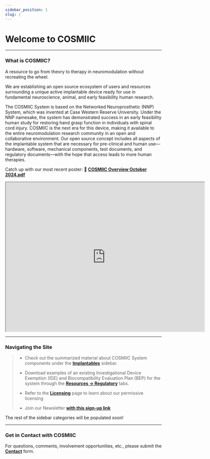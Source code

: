 ```yaml
---
sidebar_position: 1
slug: /
---
```


# Welcome to COSMIIC

---

### What is COSMIIC?

A resource to go from theory to therapy in neuromodulation without recreating the wheel.

We are establishing an open source ecosystem of users and resources surrounding a unique active implantable device ready for use in fundamental neuroscience, animal, and early feasibility human research.

The COSMIIC System is based on the Networked Neuroprosthetic (NNP) System, which was invented at Case Western Reserve University. Under the NNP namesake, the system has demonstrated success in an early feasibility human study for restoring hand grasp function in individuals with spinal cord injury. COSMIIC is the next era for this device, making it available to the entire neuromodulation research community in an open and collaborative environment. Our open source concept includes all aspects of the implantable system that are necessary for pre-clinical and human use&mdash;hardware, software, mechanical components, test documents, and regulatory documents&mdash;with the hope that access leads to more human therapies.

Catch up with our most recent poster: :file_folder: **[COSMIIC Overview October 2024.pdf](./img/cosmiic-poster-2025.pdf)**

<div class= 'pdf-viewer'>
    <iframe src="https://drive.google.com/file/d/1z1hK98vNul36rA4APGVKF41jmMBdBDy9/preview" width="640" height="480" allow="autoplay"></iframe>
</div>

---

### Navigating the Site

> - Check out the summarized material about COSMIIC System components under the **[Implantables](/category/implantables)** sidebar.
>
> - Download examples of an existing Investigational Device Exemption (IDE) and Biocompatibility Evaluation Plan (BEP) for the system through the **[Resources -> Regulatory](/category/regulatory)** tabs.
>
> - Refer to the **[Licensing](/Community/Licensing)** page to learn about our permissive licensing
>
> - Join our Newsletter **[with this sign-up link](https://cosmiic.org/join-now/)**

The rest of the sidebar categories will be populated soon!

---

### Get in Contact with COSMIIC

For questions, comments, involvement opportunities, etc., please submit the **[Contact](https://cosmiic.atlassian.net/servicedesk/customer/portal/1/group/1/create/19)** form.
